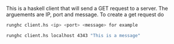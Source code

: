 This is a haskell client that will send a  GET request to a server. The arguements are IP, port and message. To create a get request do 

```bash
runghc client.hs <ip> <port> <message> for example

runghc client.hs localhost 4343 "This is a message"
```
